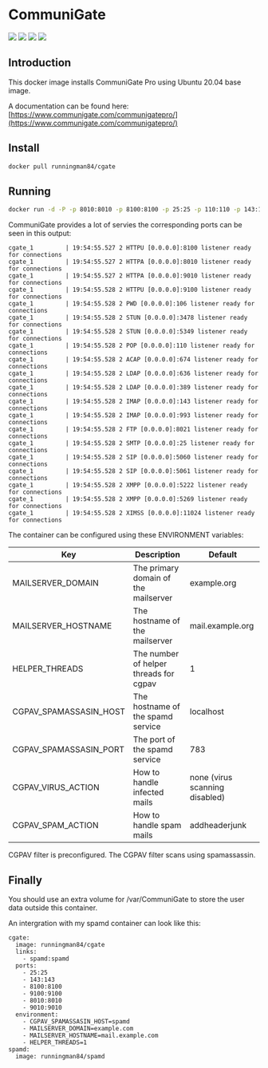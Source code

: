 CommuniGate
============

[![](https://images.microbadger.com/badges/version/runningman84/cgate.svg)](https://hub.docker.com/r/runningman84/cgate "Click to view the image on Docker Hub")
[![](https://images.microbadger.com/badges/image/runningman84/cgate.svg)](https://hub.docker.com/r/runningman84/cgate "Click to view the image on Docker Hub")
[![](https://img.shields.io/docker/stars/runningman84/cgate.svg)](https://hub.docker.com/r/runningman84/cgate "Click to view the image on Docker Hub")
[![](https://img.shields.io/docker/pulls/runningman84/cgate.svg)](https://hub.docker.com/r/runningman84/cgate "Click to view the image on Docker Hub")

Introduction
----
This docker image installs CommuniGate Pro using Ubuntu 20.04 base image.

A documentation can be found here:
[https://www.communigate.com/communigatepro/](https://www.communigate.com/communigatepro/)


Install
----

```sh
docker pull runningman84/cgate
```

Running
----

```sh
docker run -d -P -p 8010:8010 -p 8100:8100 -p 25:25 -p 110:110 -p 143:143 runningman84/cgate
```
CommuniGate provides a lot of servies the corresponding ports can be seen in this output:
```
cgate_1         | 19:54:55.527 2 HTTPU [0.0.0.0]:8100 listener ready for connections
cgate_1         | 19:54:55.527 2 HTTPA [0.0.0.0]:8010 listener ready for connections
cgate_1         | 19:54:55.527 2 HTTPA [0.0.0.0]:9010 listener ready for connections
cgate_1         | 19:54:55.528 2 HTTPU [0.0.0.0]:9100 listener ready for connections
cgate_1         | 19:54:55.528 2 PWD [0.0.0.0]:106 listener ready for connections
cgate_1         | 19:54:55.528 2 STUN [0.0.0.0]:3478 listener ready for connections
cgate_1         | 19:54:55.528 2 STUN [0.0.0.0]:5349 listener ready for connections
cgate_1         | 19:54:55.528 2 POP [0.0.0.0]:110 listener ready for connections
cgate_1         | 19:54:55.528 2 ACAP [0.0.0.0]:674 listener ready for connections
cgate_1         | 19:54:55.528 2 LDAP [0.0.0.0]:636 listener ready for connections
cgate_1         | 19:54:55.528 2 LDAP [0.0.0.0]:389 listener ready for connections
cgate_1         | 19:54:55.528 2 IMAP [0.0.0.0]:143 listener ready for connections
cgate_1         | 19:54:55.528 2 IMAP [0.0.0.0]:993 listener ready for connections
cgate_1         | 19:54:55.528 2 FTP [0.0.0.0]:8021 listener ready for connections
cgate_1         | 19:54:55.528 2 SMTP [0.0.0.0]:25 listener ready for connections
cgate_1         | 19:54:55.528 2 SIP [0.0.0.0]:5060 listener ready for connections
cgate_1         | 19:54:55.528 2 SIP [0.0.0.0]:5061 listener ready for connections
cgate_1         | 19:54:55.528 2 XMPP [0.0.0.0]:5222 listener ready for connections
cgate_1         | 19:54:55.528 2 XMPP [0.0.0.0]:5269 listener ready for connections
cgate_1         | 19:54:55.528 2 XIMSS [0.0.0.0]:11024 listener ready for connections
```

The container can be configured using these ENVIRONMENT variables:

Key | Description | Default
------------ | ------------- | -------------
MAILSERVER_DOMAIN | The primary domain of the mailserver | example.org
MAILSERVER_HOSTNAME | The hostname of the mailserver | mail.example.org
HELPER_THREADS | The number of helper threads for cgpav | 1
CGPAV_SPAMASSASIN_HOST | The hostname of the spamd service | localhost
CGPAV_SPAMASSASIN_PORT | The port of the spamd service | 783
CGPAV_VIRUS_ACTION | How to handle infected mails | none (virus scanning disabled)
CGPAV_SPAM_ACTION | How to handle spam mails | addheaderjunk

CGPAV filter is preconfigured. The CGPAV filter scans using spamassassin.

Finally
----
You should use an extra volume for /var/CommuniGate to store the user data outside this container.

An intergration with my spamd container can look like this:

```
cgate:
  image: runningman84/cgate
  links:
    - spamd:spamd
  ports:
    - 25:25
    - 143:143
    - 8100:8100
    - 9100:9100
    - 8010:8010
    - 9010:9010
  environment:
    - CGPAV_SPAMASSASIN_HOST=spamd
    - MAILSERVER_DOMAIN=example.com
    - MAILSERVER_HOSTNAME=mail.example.com
    - HELPER_THREADS=1
spamd:
  image: runningman84/spamd
```
